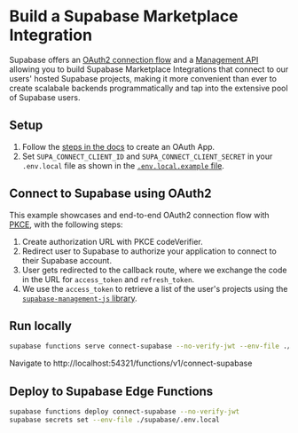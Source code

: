 # Build a Supabase Marketplace Integration

Supabase offers an [OAuth2 connection flow](https://supabase.com/docs/guides/platform/oauth-apps/authorize-an-oauth-app) and a [Management API](https://supabase.com/docs/reference/api/introduction) allowing you to build Supabase Marketplace Integrations that connect to our users' hosted Supabase projects, making it more convenient than ever to create scalabale backends programmatically and tap into the extensive pool of Supabase users.

## Setup

1. Follow the [steps in the docs](https://supabase.com/docs/guides/platform/oauth-apps/publish-an-oauth-app) to create an OAuth App.
1. Set `SUPA_CONNECT_CLIENT_ID` and `SUPA_CONNECT_CLIENT_SECRET` in your `.env.local` file as shown in the [`.env.local.example` file](../../.env.local.example).

## Connect to Supabase using OAuth2

This example showcases and end-to-end OAuth2 connection flow with [PKCE](https://supabase.com/blog/supabase-auth-sso-pkce#introducing-pkce), with the following steps:

1. Create authorization URL with PKCE codeVerifier.
1. Redirect user to Supabase to authorize your application to connect to their Supabase account.
1. User gets redirected to the callback route, where we exchange the code in the URL for `access_token` and `refresh_token`.
1. We use the `access_token` to retrieve a list of the user's projects using the [`supabase-management-js` library](https://github.com/supabase-community/supabase-management-js).

## Run locally

```bash
supabase functions serve connect-supabase --no-verify-jwt --env-file ./supabase/.env.local
```

Navigate to http://localhost:54321/functions/v1/connect-supabase

## Deploy to Supabase Edge Functions

```bash
supabase functions deploy connect-supabase --no-verify-jwt
supabase secrets set --env-file ./supabase/.env.local
```
